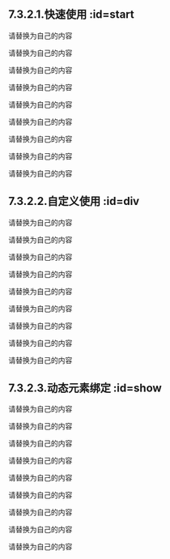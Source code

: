 ## 7.3.2.1.快速使用  :id=start

请替换为自己的内容

请替换为自己的内容

请替换为自己的内容

请替换为自己的内容

请替换为自己的内容

请替换为自己的内容

请替换为自己的内容

请替换为自己的内容

请替换为自己的内容


## 7.3.2.2.自定义使用  :id=div

请替换为自己的内容

请替换为自己的内容

请替换为自己的内容

请替换为自己的内容

请替换为自己的内容

请替换为自己的内容

请替换为自己的内容

请替换为自己的内容

请替换为自己的内容


## 7.3.2.3.动态元素绑定  :id=show

请替换为自己的内容

请替换为自己的内容

请替换为自己的内容

请替换为自己的内容

请替换为自己的内容

请替换为自己的内容

请替换为自己的内容

请替换为自己的内容

请替换为自己的内容
